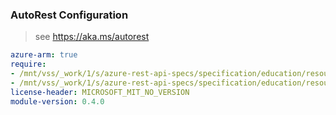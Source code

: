 ### AutoRest Configuration

> see https://aka.ms/autorest

``` yaml
azure-arm: true
require:
- /mnt/vss/_work/1/s/azure-rest-api-specs/specification/education/resource-manager/readme.md
- /mnt/vss/_work/1/s/azure-rest-api-specs/specification/education/resource-manager/readme.go.md
license-header: MICROSOFT_MIT_NO_VERSION
module-version: 0.4.0

```